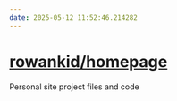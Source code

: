 ```yaml
---
date: 2025-05-12 11:52:46.214282
---
```


# [rowankid/homepage](https://github.com/rowankid/homepage)

Personal site project files and code